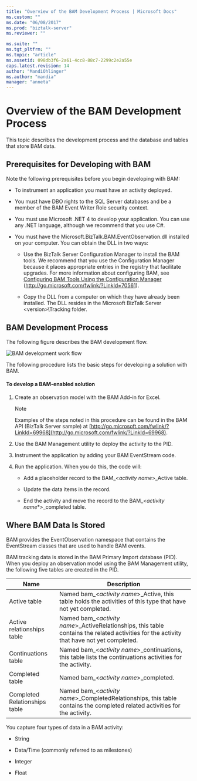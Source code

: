 ```yaml
---
title: "Overview of the BAM Development Process | Microsoft Docs"
ms.custom: ""
ms.date: "06/08/2017"
ms.prod: "biztalk-server"
ms.reviewer: ""

ms.suite: ""
ms.tgt_pltfrm: ""
ms.topic: "article"
ms.assetid: 098db3f6-2a61-4cc8-88c7-2299c2e2a55e
caps.latest.revision: 14
author: "MandiOhlinger"
ms.author: "mandia"
manager: "anneta"
---
```

# Overview of the BAM Development Process
This topic describes the development process and the database and tables that store BAM data.  
  
## Prerequisites for Developing with BAM  
 Note the following prerequisites before you begin developing with BAM:  
  
-   To instrument an application you must have an activity deployed.  
  
-   You must have DBO rights to the SQL Server databases and be a member of the BAM Event Writer Role security context.  
  
-   You must use Microsoft .NET 4 to develop your application. You can use any .NET language, although we recommend that you use C#.  
  
-   You must have the Microsoft.BizTalk.BAM.EventObservation.dll installed on your computer. You can obtain the DLL in two ways:  
  
    -   Use the BizTalk Server Configuration Manager to install the BAM tools. We recommend that you use the Configuration Manager because it places appropriate entries in the registry that facilitate upgrades. For more information about configuring BAM, see [Configuring BAM Tools Using the Configuration Manager](http://go.microsoft.com/fwlink/?LinkId=70561) (http://go.microsoft.com/fwlink/?LinkId=70561).  
  
    -   Copy the DLL from a computer on which they have already been installed. The DLL resides in the Microsoft BizTalk Server \<version\>\Tracking folder.  
  
## BAM Development Process  
 The following figure describes the BAM development flow.  
  
 ![BAM development work flow](../core/media/dwb-bamdevelopmentflowc.gif "dwb_bamdevelopmentflowc")  
  
 The following procedure lists the basic steps for developing a solution with BAM.  
  
#### To develop a BAM-enabled solution  
  
1.  Create an observation model with the BAM Add-in for Excel.  
  
    > [!NOTE]
    >  Examples of the steps noted in this procedure can be found in the BAM API (BizTalk Server sample) at [http://go.microsoft.com/fwlink/?LinkId=69968](http://go.microsoft.com/fwlink/?LinkId=69968).  
  
2.  Use the BAM Management utility to deploy the activity to the PID.  
  
3.  Instrument the application by adding your BAM EventStream code.  
  
4.  Run the application. When you do this, the code will:  
  
    -   Add a placeholder record to the BAM_\<*activity name*\>_Active table.  
  
    -   Update the data items in the record.  
  
    -   End the activity and move the record to the BAM_\<*activity name*\*\>_completed table.  
  
## Where BAM Data Is Stored  
 BAM provides the EventObservation namespace that contains the EventStream classes that are used to handle BAM events.  
  
 BAM tracking data is stored in the BAM Primary Import database (PID). When you deploy an observation model using the BAM Management utility, the following five tables are created in the PID.  
  
|Name|Description|  
|----------|-----------------|  
|Active table|Named bam_\<*activity name*\>_Active, this table holds the activities of this type that have not yet completed.|  
|Active relationships table|Named bam_\<*activity name*\>_ActiveRelationships, this table contains the related activities for the activity that have not yet completed.|  
|Continuations table|Named bam_\<*activity name*\>_continuations, this table lists the continuations activities for the activity.|  
|Completed table|Named bam_\<*activity name*\>_completed.|  
|Completed Relationships table|Named bam_\<*activity name*\>_CompletedRelationships, this table contains the completed related activities for the activity.|  
  
 You capture four types of data in a BAM activity:  
  
-   String  
  
-   Data/Time (commonly referred to as milestones)  
  
-   Integer  
  
-   Float
